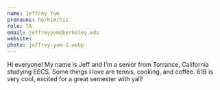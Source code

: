 ```yaml
---
name: Jeffrey Yum
pronouns: he/him/his
role: TA
email: jeffreyyum@berkeley.edu
website: 
photo: jeffrey-yum-1.webp
---
```


Hi everyone! My name is Jeff and I’m a senior from Torrance, California studying EECS. Some things I love are tennis, cooking, and coffee. 61B is very cool, excited for a great semester with yall!